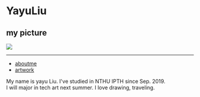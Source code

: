 <!DOCTYPE html>

<html>
<head>
  <tytle></tytle>
 
</head>

<body>


  <h1>YayuLiu</h1>
  <h2>my picture</h2>
  <img src="p408.jpeg">
  <hr/>

<ul>
    <li><a href="#">aboutme</a></li>
    <li><a href="#">artwork</a></li>
 </ul>


<p>My name is yayu Liu. I've studied in NTHU IPTH since Sep. 2019.<br >
I will major in tech art next summer. I love drawing, traveling.<br >
</p>

</body>
</html>
